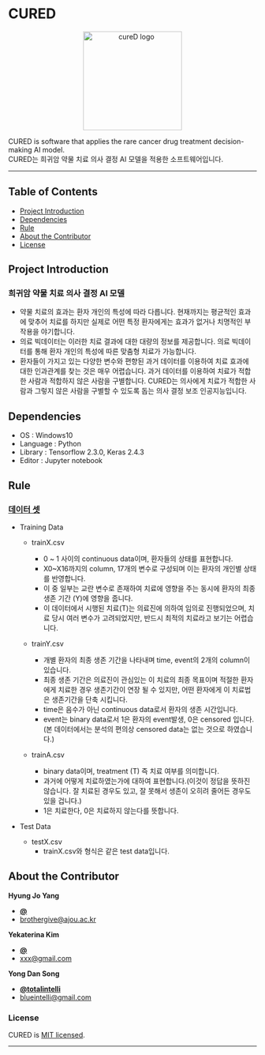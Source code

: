 # CURED

<p align="center">
    <img src="https://github.com/totalintelli/dhh_2020/blob/master/logo3.png?raw=true" alt="cureD logo" width="200" height="200">
</p>

  CURED is software that applies the rare cancer drug treatment decision-making AI model.<br/>
  CURED는 희귀암 약물 치료 의사 결정 AI 모델을 적용한 소프트웨어입니다.
   
 
* * *


## Table of Contents

- [Project Introduction](#Project-Introduction)
- [Dependencies](#Dependencies)
- [Rule](#Rule)
- [About the Contributor](#About-the-Contributor)
- [License](#License)


## Project Introduction

### 희귀암 약물 치료 의사 결정 AI 모델

- 약물 치료의 효과는 환자 개인의 특성에 따라 다릅니다. 현재까지는 평균적인 효과에 맞추어 치료를 하지만 실제로 어떤 특정 환자에게는 효과가 없거나 치명적인 부작용을 야기합니다.
- 의료 빅데이터는 이러한 치료 결과에 대한 대량의 정보를 제공합니다. 의료 빅데이터를 통해 환자 개인의 특성에 따른 맞춤형 치료가 가능합니다.
- 환자들이 가지고 있는 다양한 변수와 편향된 과거 데이터를 이용하여 치료 효과에 대한 인과관계를 찾는 것은 매우 어렵습니다. 과거 데이터를 이용하여 치료가 적합한 사람과 적합하지 않은 사람을 구별합니다. CURED는 의사에게 치료가 적합한 사람과 그렇지 않은 사람을 구별할 수 있도록 돕는 의사 결정 보조 인공지능입니다.



## Dependencies
- OS : Windows10
- Language : Python
- Library : Tensorflow 2.3.0, Keras 2.4.3
- Editor : Jupyter notebook 

## Rule

### [데이터 셋](https://www.digitalhealthhack.org/ai-1)

- Training Data
  - trainX.csv
    - 0 ~ 1 사이의 continuous data이며, 환자들의 상태를 표현합니다.
    - X0~X16까지의 column, 17개의 변수로 구성되며 이는 환자의 개인별 상태를 반영합니다.
    - 이 중 일부는 교란 변수로 존재하여 치료에 영향을 주는 동시에 환자의 최종 생존 기간 (Y)에 영향을 줍니다.
    - 이 데이터에서 시행된 치료(T)는 의료진에 의하여 임의로 진행되었으며, 치료 당시 여러 변수가 고려되었지만, 반드시 최적의 치료라고 보기는 어렵습니다.

   - trainY.csv
      - 개별 환자의 최종 생존 기간을 나타내며 time, event의 2개의 column이 있습니다.
      - 최종 생존 기간은 의료진이 관심있는 이 치료의 최종 목표이며 적절한 환자에게 치료한 경우 생존기간이 연장 될 수 있지만, 어떤 환자에게 이 치료법은 생존기간을 단축 시킵니다.
      - time은 음수가 아닌 continuous data로서 환자의 생존 시간입니다.
      - event는 binary data로서 1은 환자의 event발생, 0은 censored 입니다. (본 데이터에서는 분석의 편의상 censored data는 없는 것으로 하였습니다.)
      
    - trainA.csv
      - binary data이며, treatment (T) 즉 치료 여부를 의미합니다.
      - 과거에 어떻게 치료하였는가에 대하여 표현합니다.(이것이 정답을 뜻하진 않습니다. 잘 치료된 경우도 있고, 잘 못해서 생존이 오히려 줄어든 경우도 있을 겁니다.)
      - 1은 치료한다, 0은 치료하지 않는다를 뜻합니다.
      
- Test Data
  - testX.csv
    - trainX.csv와 형식은 같은 test data입니다.

## About the Contributor

**Hyung Jo Yang**
- [**@**](https://github.com/)   
- <brothergive@ajou.ac.kr>  

**Yekaterina Kim**
- [**@**](https://github.com/)
- <xxx@gmail.com>

**Yong Dan Song**
- [**@totalintelli**](https://github.com/totalintelli)
- <blueintelli@gmail.com>

### License

CURED is [MIT licensed](./LICENSE).

* * *
